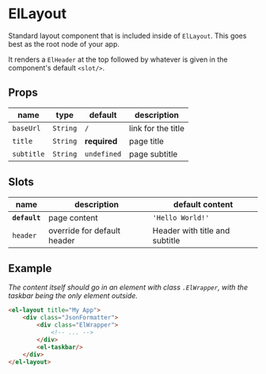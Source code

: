 # ElLayout
Standard layout component that is included inside of `ElLayout`. This goes best as the root node of your app.

It renders a `ElHeader` at the top followed by whatever is given in the component's default `<slot/>`.

## Props
| **name**   | **type**   | **default**  | **description**      |
|------------|------------|--------------|----------------------|
| `baseUrl`  | `String`   | `/`          | link for the title   |
| `title`    | `String`   | **required** | page title           |
| `subtitle` | `String`   | `undefined`  | page subtitle        |

## Slots
| **name**      | **description**              | **default content**            |
|---------------|------------------------------|--------------------------------|
| **`default`** | page content                 | `'Hello World!'`               |
| `header`      | override for default header  | Header with title and subtitle |

## Example
_The content itself should go in an element with class `.ElWrapper`, with the taskbar being the only element outside._

```html
<el-layout title="My App">
	<div class="JsonFormatter">
		<div class="ElWrapper">
			<!-- ... -->
		</div>
		<el-taskbar/>
	</div>
</el-layout>
```